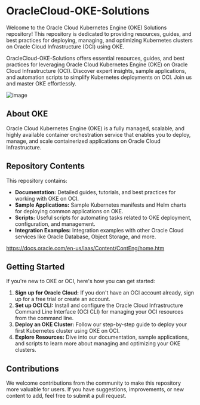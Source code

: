 # OracleCloud-OKE-Solutions

Welcome to the Oracle Cloud Kubernetes Engine (OKE) Solutions repository! This repository is dedicated to providing resources, guides, and best practices for deploying, managing, and optimizing Kubernetes clusters on Oracle Cloud Infrastructure (OCI) using OKE.


OracleCloud-OKE-Solutions offers essential resources, guides, and best practices for leveraging Oracle Cloud Kubernetes Engine (OKE) on Oracle Cloud Infrastructure (OCI). Discover expert insights, sample applications, and automation scripts to simplify Kubernetes deployments on OCI. Join us and master OKE effortlessly.

![image](https://github.com/chrahul/OracleCloud-OKE-Solutions/assets/14847377/c206379b-b850-4930-afe9-91b617b6f7ad)


## About OKE

Oracle Cloud Kubernetes Engine (OKE) is a fully managed, scalable, and highly available container orchestration service that enables you to deploy, manage, and scale containerized applications on Oracle Cloud Infrastructure.



## Repository Contents

This repository contains:

- **Documentation:** Detailed guides, tutorials, and best practices for working with OKE on OCI.
- **Sample Applications:** Sample Kubernetes manifests and Helm charts for deploying common applications on OKE.
- **Scripts:** Useful scripts for automating tasks related to OKE deployment, configuration, and management.
- **Integration Examples:** Integration examples with other Oracle Cloud services like Oracle Database, Object Storage, and more.

https://docs.oracle.com/en-us/iaas/Content/ContEng/home.htm

## Getting Started

If you're new to OKE or OCI, here's how you can get started:

1. **Sign up for Oracle Cloud:** If you don't have an OCI account already, sign up for a free trial or create an account.
2. **Set up OCI CLI:** Install and configure the Oracle Cloud Infrastructure Command Line Interface (OCI CLI) for managing your OCI resources from the command line.
3. **Deploy an OKE Cluster:** Follow our step-by-step guide to deploy your first Kubernetes cluster using OKE on OCI.
4. **Explore Resources:** Dive into our documentation, sample applications, and scripts to learn more about managing and optimizing your OKE clusters.

## Contributions

We welcome contributions from the community to make this repository more valuable for users. If you have suggestions, improvements, or new content to add, feel free to submit a pull request.

